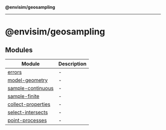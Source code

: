 **@envisim/geosampling**

---

# @envisim/geosampling

## Modules

| Module                                      | Description |
| ------------------------------------------- | ----------- |
| [errors](errors.md)                         | -           |
| [model-geometry](model-geometry.md)         | -           |
| [sample-continuous](sample-continuous.md)   | -           |
| [sample-finite](sample-finite.md)           | -           |
| [collect-properties](collect-properties.md) | -           |
| [select-intersects](select-intersects.md)   | -           |
| [point-processes](point-processes.md)       | -           |
